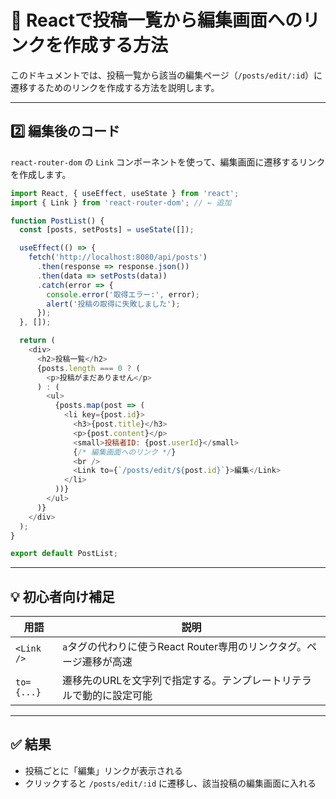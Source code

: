# 📝 Reactで投稿一覧から編集画面へのリンクを作成する方法

このドキュメントでは、投稿一覧から該当の編集ページ（`/posts/edit/:id`）に遷移するためのリンクを作成する方法を説明します。

---

## 2️⃣ 編集後のコード

`react-router-dom` の `Link` コンポーネントを使って、編集画面に遷移するリンクを作成します。

```js
import React, { useEffect, useState } from 'react';
import { Link } from 'react-router-dom'; // ← 追加

function PostList() {
  const [posts, setPosts] = useState([]);

  useEffect(() => {
    fetch('http://localhost:8080/api/posts')
      .then(response => response.json())
      .then(data => setPosts(data))
      .catch(error => {
        console.error('取得エラー:', error);
        alert('投稿の取得に失敗しました');
      });
  }, []);

  return (
    <div>
      <h2>投稿一覧</h2>
      {posts.length === 0 ? (
        <p>投稿がまだありません</p>
      ) : (
        <ul>
          {posts.map(post => (
            <li key={post.id}>
              <h3>{post.title}</h3>
              <p>{post.content}</p>
              <small>投稿者ID: {post.userId}</small>
              {/* 編集画面へのリンク */}
              <br />
              <Link to={`/posts/edit/${post.id}`}>編集</Link>
            </li>
          ))}
        </ul>
      )}
    </div>
  );
}

export default PostList;
```
---

## 💡 初心者向け補足

| 用語       | 説明                                                                 |
|------------|----------------------------------------------------------------------|
| `<Link />` | `a`タグの代わりに使うReact Router専用のリンクタグ。ページ遷移が高速 |
| `to={...}` | 遷移先のURLを文字列で指定する。テンプレートリテラルで動的に設定可能 |

---

## ✅ 結果

- 投稿ごとに「編集」リンクが表示される
- クリックすると `/posts/edit/:id` に遷移し、該当投稿の編集画面に入れる
